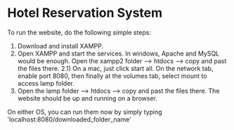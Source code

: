 # Hotel Reservation System
 
To run the website, do the following simple steps:

1) Download and install XAMPP.
2) Open XAMPP and start the services. In windows, Apache and MySQL would be enough. Open the xampp2 folder --> htdocs --> copy and past the files there. 
2.1) On a mac, just click start all. On the network tab, enable port 8080, then finally at the volumes tab, select mount to access lamp folder. 
3) Open the lamp folder --> htdocs --> copy and past the files there. The website should be up and running on a browser.

On either OS, you can run them now by simply typing 'localhost:8080/downloaded_folder_name'
